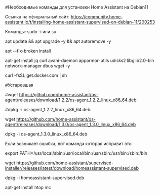 #Необходимые команды для установки Home Assistant на Debian11

Ссылка на официальный сайт:
https://community.home-assistant.io/t/installing-home-assistant-supervised-on-debian-11/200253

Команды: 
sudo -i 
 или 
su

apt update && apt upgrade -y && apt autoremove -y

apt --fix-broken install

apt-get install jq curl avahi-daemon apparmor-utils udisks2 libglib2.0-bin network-manager dbus wget -y

curl -fsSL get.docker.com | sh

#Устаревшая

#wget https://github.com/home-assistant/os-agent/releases/download/1.2.2/os-agent_1.2.2_linux_x86_64.deb

#dpkg -i os-agent_1.2.2_linux_x86_64.deb

wget https://github.com/home-assistant/os-agent/releases/download/1.3.0/os-agent_1.3.0_linux_x86_64.deb

dpkg -i os-agent_1.3.0_linux_x86_64.deb


Если возникает ошибка, вот команда которая исправит это

export PATH=/usr/local/sbin:/usr/local/bin:/usr/sbin:/usr/bin:/sbin:/bin

wget https://github.com/home-assistant/supervised-installer/releases/latest/download/homeassistant-supervised.deb

dpkg -i homeassistant-supervised.deb

apt-get install htop mc
